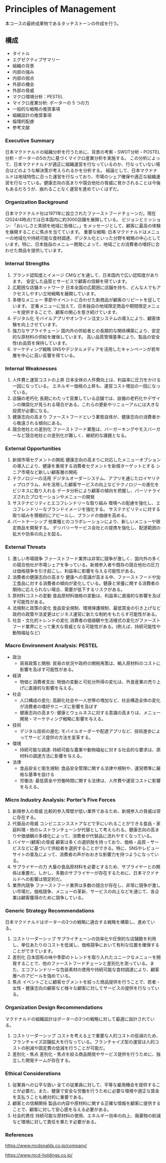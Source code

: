 # Principles of Management

本コースの最終成果物であるタッチストーンの作成を行う。

## 構成

- タイトル
- エグゼクティブサマリー
- 組織の背景
- 内部の強み
- 内部の弱点
- 外部の機会
- 外部の脅威
- マクロ環境分析：PESTEL
- マイクロ産業分析: ポーターの 5 つの力
- 一般的な戦略の推奨事項
- 組織設計の推奨事項
- 倫理的配慮
- 参考文献

### Executive Summary

日本マクドナルドの組織分析を行うために、背景の考察・SWOT分析・POSTEL分析・ポーターの5の力に基づくマイクロ産業分析を実施する。
この分析によって、日本マクドナルドが適正に組織運営を行なっているのか、行なっていない場合はどのような解決策が考えられるかを分析する。
結論として、日本マクドナルドは地域特性に合った運営を行なっており、市場のシェア確保や適正な組織運営を行なっている。健康志向の高まりや競合他社の脅威に脅かされることは今後もあるだろうが、崩れることなく運営を進めていくはずだ。

### Organization Background

日本マクドナルド社は1971年に設立されたファーストフードチェーンだ。現在(2024/4時点)では日本国内に約3000店舗を展開している。
ビジョンとミッション: 「おいしさと笑顔を地域に皆様に。」をメッセージとして、顧客に最高の体験を展開することに焦点を当てています。
重要な戦略: 日本マクドナルドはメニューの地域化や持続可能な食材調達、デジタル化といった分野を戦略の中心としています。特に、日本独自のメニュー開発によって、地域ごとの消費者の嗜好に合わせた商品を提供しています。

### Internal Strengths

1. ブランド認知度とイメージ
  CMなどを通して、日本国内で広い認知度があります。
  安定した品質とサービスで顧客の信頼を得ています。
2. 広範囲な店舗ネットワーク
  日本全国の広範囲に店舗を持ち、どんな人でもアクセスしやすい立地戦略を展開しています。
3. 多様なメニュー
  季節やイベントに合わせた新商品が顧客のリピートを促しています。
  定番メニューに加えて、日本独自の地域限定商品や期間限定メニューを提供することで、顧客の関心を惹き続けています。
4. デジタル化
  モバイルアプリやオンライン注文システムの導入により、顧客体験を向上させています。
5. 強力なサプライチェーン
  国内外の供給者との長期的な関係構築により、安定的な原材料の供給を確保しています。
  高い品質管理基準により、製品の安全性tお品質を保持しています。
6. マーケティング戦略
  SNSやデジタルメディアを活用したキャンペーンが若年層を中心に高い反響を得ている。

### Internal Weaknesses

1. 人件費と運営コストの上昇
  日本全体の人件費向上は、利益率に圧力をかける一因になっている。
  エネルギー価格の上昇も、運営コスト増加の一因になっている。
2. 店舗の老朽化
  長期にわたって営業している店舗では、設備の老朽化やデザインの陳腐化が見られる場合がある。これらの更新やリニューアルには大きな投資が必要になる。
3. 健康志向の高まり
  ファーストフードという業態自体が、健康志向の消費者から敬遠される傾向にある。
4. 競合他社との差別化
  ファーストフード業態は、バーガーキングやモスバーガーなど競合他社との差別化が難しく、継続的な課題となる。

### External Opportunities

1. 新規市場セグメントの開拓
  健康志向の高まりに対応したメニューオプションの導入により、健康を重視する消費者セグメントを新規ターゲットとする
  シニア市場など新しい顧客層の開拓
2. テクノロジーの活用
  デジタルオーダーシステム、アプリを通じたロイヤリティプログラム、AIを活用した顧客サービスの向上などテクノロジーの進化をビジネスに取り入れる
  データ分析により顧客の傾向を把握し、パーソナライズされたプロモーションやメニューの開発
3. サステナビリティとエコフレンドリーな取り組み
  環境への配慮を強化し、エコフレンドリーなブランドイメージを強化する。
  サステナビリティに対する取り組みを積極的にアピールし、ブランドの価値を高める。
4. パートナーシップ
  他業種とのコラボレーションにより、新しいメニューや限定商品を開発する。
  デリバリーサービス会社との提携を強化し、配達範囲の拡大や効率の向上を図る。

### External Threats

1. 激しい市場競争
  ファーストフード業界は非常に競争が激しく、国内外の多くの競合他社が市場シェアを争っている。新規参入者や既存の競合他社の圧力は価格競争を引き起こし、利益率に影響を与える可能性がある。
2. 消費者の健康志向の高まり
  健康への意識が高まる中、ファーストフードや加工食品に対する消費者の傾向が変化している。健康と栄養に関する消費者の期待に応えられない場合、需要が低下するリスクがある。
3. 原材料コストの変動
  食品原材料価格の変動は、利益率に直接的な影響を及ぼす可能性がある。
4. 法規制と政策の変化
  食品安全規制、環境保護規制、最低賃金の引き上げなど政府の政策や法変更はビジネス運営に新たな制約をもたらす可能性がある。
5. 社会・文化的トレンドの変化
  消費者の価値観や生活様式の変化がファーストフード業界にとって重大な脅威となる可能性がある。(例えば、持続可能性や動物福祉など)

### Macro Environment Analysis: PESTEL

- 政治
  - 貿易政策と関税: 貿易の状況や政府の関税再策は、輸入原材料のコストに影響を及ぼす可能性がある。
- 経済
  - 物価と消費者支出: 物価の変動と可処分所得の変化は、外食産業の売り上げに直接的な影響を与える。
- 社会
  - 人口構成の変化: 高齢化社会や一人世帯の増加など、社会構造全体の変化が消費者の嗜好やニーズに影響を及ぼす
  - 健康志向の高まり: 健康とウェルネスに対する意識の高まりは、メニュー開発・マーケティング戦略に影響を与える。
- 技術
  - デジタル技術の進化: モバイルオーダーや配達アプリなど、技術進歩によってサービス提供の方法を変革する。
- 環境
  - 持続可能な調達: 持続可能な農業や動物福祉に対する社会的な要求は、原材料の調達方法に影響を与える。
- 法律
  - 食品安全と衛生規制: 食品安全管理に関する法律や規制や、運営標準に厳格な基準を設ける
  - 労働法: 最低賃金や労働時間に関する法律は、人件費や運営コストに影響を与える。

### Micro Industry Analysis: Porter’s Five Forces

1. 新規参入の脅威
  比較的参入障壁が低い業界であるため、新規参入の脅威は常に存在する。
2. 代替品の脅威
  コンビニエンスストアなどで手にいれることができる食品・家庭料理・他のレストランチェーンが代替として考えられる。健康志向の高まりや価値観の多様化によって、消費者が代替品に流れやすくなっている。
3. バイヤー(顧客)の脅威
  顧客は多くの選択肢を持っており、価格・品質・サービスなどに基づいて供給者を選択することができる。特に、SNSやレビューサイトの普及によって、消費者の声がおおきな影響力を持つようになっている。
4. サプライヤーの力
  大量の食品原材料を必要とするため、サプライヤーとの関係は重要だ。しかし、多数のサプライヤーが存在するために、日本マクドナルドへの影響は限定的だ。
5. 業界内競争
  ファーストフード業界は多数の競合が存在し、非常に競争が激しい市場だ。価格競争、メニューの革新、サービスの向上などを通じて、各企業は顧客獲得のために競争している。

### Generic Strategy Recommendations

日本マクドナルドはポーターの3つの戦略に適合する戦略を構築し、進めている。

1. コストリーダーシップ
  サプライチェーンの効率化や圧倒的な店舗数を利用し、単位あたりのコストを低減し、価格競争において有利な位置を確保することができています。
2. 差別化
  日本固有の味や季節のトレンドを取り入れたユニークなメニューを開発することで、他のファーストフードチェーンと差別化を測っている。また、エコフレンドリーな包装素材の使用や持続可能な食材調達により、顧客層へのアピールを強めている。
3. 焦点
  イベントごとに顧客セグメントを絞った商品提供を行うことで、若者・女性・健康志向の顧客など様々な顧客に対してサービスの提供を行なっている。

### Organization Design Recommendations

マクドナルドの組織設計はポーターの3つの戦略に対して最適に設計されている。

1. コストリーダーシップ
  コストを考える上で重要な人的コストの低減のため、フランチャイズ店舗拡大を行なっている。フランチャイズ型の運営は人的コストの削減や固定費の低減を行うことが可能だ。
2. 差別化・焦点
  差別化・焦点を絞る商品開発やサービス提供を行うために、独立した開発チームが存在する。

### Ethical Considerations

1. 従業員への公平な扱い
  全ての従業員に対して、平等な雇用機会を提供することが必要だ。また、健康で安全な労働を行うために必要な環境や適正な賃金を支払うことも絶対的に重要である。
2. 顧客との信頼関係
  製品の内容や原材料に関する正確な情報を顧客に提供することで、顧客に対して安心感を与える必要がある。
3. 社会的責任
  持続可能な原材料の使用、エネルギー効率の向上、廃棄物の削減など環境に対して責任を果たす必要がある。

### References

<https://www.mcdonalds.co.jp/company/>

<https://www.mcd-holdings.co.jp/>
